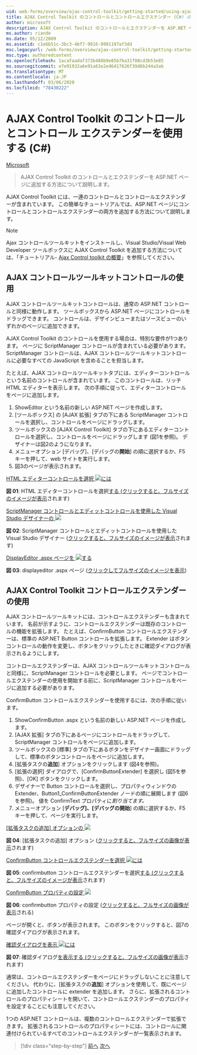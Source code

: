 ```yaml
---
uid: web-forms/overview/ajax-control-toolkit/getting-started/using-ajax-control-toolkit-controls-and-control-extenders-cs
title: AJAX Control Toolkit のコントロールとコントロールエクステンダー (C#) の使用Microsoft Docs
author: microsoft
description: AJAX Control Toolkit のコントロールとエクステンダーを ASP.NET ページに追加する方法について説明します。
ms.author: riande
ms.date: 05/12/2009
ms.assetid: c1e6b51c-3bc3-4bf7-9916-9991197af3dd
msc.legacyurl: /web-forms/overview/ajax-control-toolkit/getting-started/using-ajax-control-toolkit-controls-and-control-extenders-cs
msc.type: authoredcontent
ms.openlocfilehash: 1acafaadaf373b488b9e85b7ba31f08cd3b53e85
ms.sourcegitcommit: e7e91932a6e91a63e2e46417626f39d6b244a3ab
ms.translationtype: MT
ms.contentlocale: ja-JP
ms.lasthandoff: 03/06/2020
ms.locfileid: "78430222"
---
```

# <a name="using-ajax-control-toolkit-controls-and-control-extenders-c"></a>AJAX Control Toolkit のコントロールとコントロール エクステンダーを使用する (C#)

[Microsoft](https://github.com/microsoft)

> AJAX Control Toolkit のコントロールとエクステンダーを ASP.NET ページに追加する方法について説明します。

AJAX Control Toolkit には、一連のコントロールとコントロールエクステンダーが含まれています。 この簡単なチュートリアルでは、ASP.NET ページにコントロールとコントロールエクステンダーの両方を追加する方法について説明します。

> [!NOTE] 
> 
> Ajax コントロールツールキットをインストールし、Visual Studio/Visual Web Developer ツールボックスに AJAX Control Toolkit を追加する方法については、「チュートリアル- [Ajax Control toolkit の概要](get-started-with-the-ajax-control-toolkit-cs.md)」を参照してください。

## <a name="using-ajax-control-toolkit-controls"></a>AJAX コントロールツールキットコントロールの使用

AJAX コントロールツールキットコントロールは、通常の ASP.NET コントロールと同様に動作します。 ツールボックスから ASP.NET ページにコントロールをドラッグできます。 コントロールは、デザインビューまたはソースビューのいずれかのページに追加できます。

AJAX Control Toolkit のコントロールを使用する場合は、特別な要件が1つあります。 ページに ScriptManager コントロールが含まれている必要があります。 ScriptManager コントロールは、AJAX コントロールツールキットコントロールに必要なすべての JavaScript を含めることを担当します。

たとえば、AJAX コントロールツールキットタブには、エディターコントロールという名前のコントロールが含まれています。 このコントロールは、リッチ HTML エディターを表示します。 次の手順に従って、エディターコントロールをページに追加します。

1. ShowEditor という名前の新しい ASP.NET ページを作成します。
2. [ツールボックス] の [AJAX 拡張] タブの下にある ScriptManager コントロールを選択し、コントロールをページにドラッグします。
3. ツールボックスの [AJAX Control Toolkit] タブの下にあるエディターコントロールを選択し、コントロールをページにドラッグします (図1を参照)。 デザイナーは図2のようになります。
4. メニューオプション [デバッグ]、[デバッグの**開始**] の順に選択するか、F5 キーを押して、web サイトを実行します。
5. 図3のページが表示されます。

[HTML エディターコントロールを選択 ![には](using-ajax-control-toolkit-controls-and-control-extenders-cs/_static/image1.jpg)](using-ajax-control-toolkit-controls-and-control-extenders-cs/_static/image1.png)

**図 01**: HTML エディターコントロールを選択[する (クリックすると、フルサイズのイメージが表示](using-ajax-control-toolkit-controls-and-control-extenders-cs/_static/image2.png)されます)

[ScriptManager コントロールとエディットコントロールを使用した Visual Studio デザイナーの ![](using-ajax-control-toolkit-controls-and-control-extenders-cs/_static/image2.jpg)](using-ajax-control-toolkit-controls-and-control-extenders-cs/_static/image3.png)

**図 02**: ScriptManager コントロールとエディットコントロールを使用した Visual Studio デザイナー ([クリックすると、フルサイズのイメージが表示](using-ajax-control-toolkit-controls-and-control-extenders-cs/_static/image4.png)されます)

[DisplayEditor .aspx ページを ![する](using-ajax-control-toolkit-controls-and-control-extenders-cs/_static/image3.jpg)](using-ajax-control-toolkit-controls-and-control-extenders-cs/_static/image5.png)

**図 03**: displayeditor .aspx ページ ([クリックしてフルサイズのイメージを表示](using-ajax-control-toolkit-controls-and-control-extenders-cs/_static/image6.png))

## <a name="using-ajax-control-toolkit-control-extenders"></a>AJAX Control Toolkit コントロールエクステンダーの使用

AJAX コントロールツールキットには、コントロールエクステンダーも含まれています。 名前が示すように、コントロールエクステンダーは既存のコントロールの機能を拡張します。 たとえば、ConfirmButton コントロールエクステンダーは、標準の ASP.NET Button コントロールを拡張します。 Extender はボタンコントロールの動作を変更し、ボタンをクリックしたときに確認ダイアログが表示されるようにします。

コントロールエクステンダーは、AJAX コントロールツールキットコントロールと同様に、ScriptManager コントロールを必要とします。 ページでコントロールエクステンダーの使用を開始する前に、ScriptManager コントロールをページに追加する必要があります。

ConfirmButton コントロールエクステンダーを使用するには、次の手順に従います。

1. ShowConfirmButton .aspx という名前の新しい ASP.NET ページを作成します。
2. [AJAX 拡張] タブの下にあるページにコントロールをドラッグして、ScriptManager コントロールをページに追加します。
3. ツールボックスの [標準] タブの下にあるボタンをデザイナー画面にドラッグして、標準のボタンコントロールをページに追加します。
4. [拡張タスクの**追加**] オプションをクリックします (図4を参照)。
5. [拡張の選択] ダイアログで、[ConfirmButtonExtender] を選択し (図5を参照)、[OK] ボタンをクリックします。
6. デザイナーで Button コントロールを選択し、プロパティウィンドウの Extender、Button1\_ConfirmButtonExtender ノードの順に展開します (図6を参照)。 値を ConfirmText プロパティに*割り当てます。*
7. メニューオプション [**デバッグ]、[デバッグの開始**] の順に選択するか、F5 キーを押して、ページを実行します。

[[拡張タスクの追加] オプションの ![](using-ajax-control-toolkit-controls-and-control-extenders-cs/_static/image4.jpg)](using-ajax-control-toolkit-controls-and-control-extenders-cs/_static/image7.png)

**図 04**: [拡張タスクの追加] オプション ([クリックすると、フルサイズの画像が表示](using-ajax-control-toolkit-controls-and-control-extenders-cs/_static/image8.png)されます)

[ConfirmButton コントロールエクステンダーを選択 ![には](using-ajax-control-toolkit-controls-and-control-extenders-cs/_static/image5.jpg)](using-ajax-control-toolkit-controls-and-control-extenders-cs/_static/image9.png)

**図 05**: confirmbutton コントロールエクステンダーを選択[する (クリックすると、フルサイズのイメージが表示](using-ajax-control-toolkit-controls-and-control-extenders-cs/_static/image10.png)されます)

[ConfirmButton プロパティの設定 ![](using-ajax-control-toolkit-controls-and-control-extenders-cs/_static/image6.jpg)](using-ajax-control-toolkit-controls-and-control-extenders-cs/_static/image11.png)

**図 06**: confirmbutton プロパティの設定 ([クリックすると、フルサイズの画像が表示](using-ajax-control-toolkit-controls-and-control-extenders-cs/_static/image12.png)される)

ページが開くと、ボタンが表示されます。 このボタンをクリックすると、図7の確認ダイアログが表示されます。

[確認ダイアログを表示 ![には](using-ajax-control-toolkit-controls-and-control-extenders-cs/_static/image7.jpg)](using-ajax-control-toolkit-controls-and-control-extenders-cs/_static/image13.png)

**図 07**: 確認ダイアログ[を表示する (クリックすると、フルサイズの画像が表示](using-ajax-control-toolkit-controls-and-control-extenders-cs/_static/image14.png)されます)

通常は、コントロールエクステンダーをページにドラッグしないことに注意してください。 代わりに、[拡張タスクの**追加**] オプションを使用して、既にページに追加したコントロールに extender を追加します。 さらに、拡張されるコントロールのプロパティシートを開いて、コントロールエクステンダーのプロパティを設定することにも注意してください。

1つの ASP.NET コントロールは、複数のコントロールエクステンダーで拡張できます。 拡張されるコントロールのプロパティシートには、コントロールに関連付けられているすべてのコントロールエクステンダーが一覧表示されます。

> [!div class="step-by-step"]
> [前へ](get-started-with-the-ajax-control-toolkit-cs.md)
> [次へ](creating-a-custom-ajax-control-toolkit-control-extender-cs.md)
